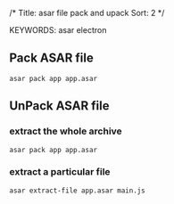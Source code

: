 /*
  Title: asar file pack and upack
  Sort: 2
  */

KEYWORDS: asar electron

## Pack ASAR file

`asar pack app app.asar`


## UnPack ASAR file

### extract the whole archive   

`asar pack app app.asar`


### extract a particular file

`asar extract-file app.asar main.js`
